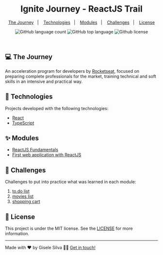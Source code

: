 <h1 align="center">
  Ignite Journey - ReactJS Trail
</h1>

<p align="center">
  <a href="#-the-journey">The Journey</a>&nbsp;&nbsp;&nbsp;|&nbsp;&nbsp;&nbsp;
  <a href="#-technologies">Technologies</a>&nbsp;&nbsp;&nbsp;|&nbsp;&nbsp;&nbsp;
  <a href="#-modules">Modules</a>&nbsp;&nbsp;&nbsp;|&nbsp;&nbsp;&nbsp;
  <a href="#-challenges">Challenges</a>&nbsp;&nbsp;&nbsp;|&nbsp;&nbsp;&nbsp;
  <a href="#-license">License</a>
</p>

<p align="center">
  <img alt="GitHub language count" src="https://img.shields.io/github/languages/count/gisabernardess/ignite-reactjs"/>

  <img alt="GitHub top language" src="https://img.shields.io/github/languages/top/gisabernardess/ignite-reactjs"/>

  <img alt="Github license" src="https://img.shields.io/github/license/gisabernardess/ignite-reactjs"/>
</p>

<br>

## 💻 The Journey

An acceleration program for developers by [Rocketseat](https://rocketseat.com.br/), focused on preparing complete professionals for the market, training technical and soft skills in an intensive and practical way.

## 🚀 Technologies

Projects developed with the following technologies:

- [React](https://reactjs.org)
- [TypeScript](https://www.typescriptlang.org/)

## ✨ Modules

- [ReactJS Fundamentals](https://github.com/gisabernardess/ignite-reactjs/tree/main/01-github-explorer)
- [First web application with ReactJS](https://github.com/gisabernardess/ignite-reactjs/tree/main/02-dtmoney)

## 🧠 Challenges

Challenges to put into practice what was learned in each module:

1. [to.do list](https://github.com/gisabernardess/todo-list)
2. [movies list](https://github.com/gisabernardess/movies-list)
3. [shopping cart](https://github.com/gisabernardess/shopping-cart)

## 📄 License

This project is under the MIT license. See the [LICENSE](LICENSE.md) for more information.

---

Made with ♥ by Gisele Silva 👋🏻 [Get in touch!](https://www.linkedin.com/in/gisabernardess/)
